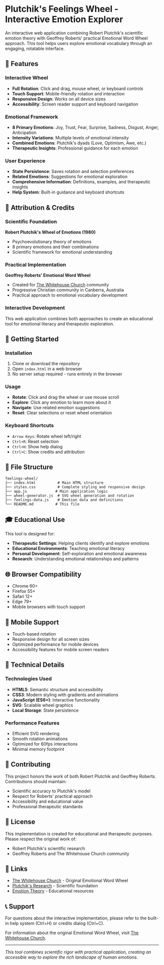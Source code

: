 # Plutchik's Feelings Wheel - Interactive Emotion Explorer

An interactive web application combining Robert Plutchik's scientific emotion theory with Geoffrey Roberts' practical Emotional Word Wheel approach. This tool helps users explore emotional vocabulary through an engaging, rotatable interface.

## 🎯 Features

### Interactive Wheel
- **Full Rotation**: Click and drag, mouse wheel, or keyboard controls
- **Touch Support**: Mobile-friendly rotation and interaction
- **Responsive Design**: Works on all device sizes
- **Accessibility**: Screen reader support and keyboard navigation

### Emotional Framework
- **8 Primary Emotions**: Joy, Trust, Fear, Surprise, Sadness, Disgust, Anger, Anticipation
- **Intensity Variations**: Multiple levels of emotional intensity
- **Combined Emotions**: Plutchik's dyads (Love, Optimism, Awe, etc.)
- **Therapeutic Insights**: Professional guidance for each emotion

### User Experience
- **State Persistence**: Saves rotation and selection preferences
- **Related Emotions**: Suggestions for emotional exploration
- **Comprehensive Information**: Definitions, examples, and therapeutic insights
- **Help System**: Built-in guidance and keyboard shortcuts

## 🎨 Attribution & Credits

### Scientific Foundation
**Robert Plutchik's Wheel of Emotions (1980)**
- Psychoevolutionary theory of emotions
- 8 primary emotions and their combinations
- Scientific framework for emotional understanding

### Practical Implementation
**Geoffrey Roberts' Emotional Word Wheel**
- Created for [The Whitehouse Church](https://www.whitehousechurch.com.au/) community
- Progressive Christian community in Canberra, Australia
- Practical approach to emotional vocabulary development

### Interactive Development
This web application combines both approaches to create an educational tool for emotional literacy and therapeutic exploration.

## 🚀 Getting Started

### Installation
1. Clone or download the repository
2. Open `index.html` in a web browser
3. No server setup required - runs entirely in the browser

### Usage
- **Rotate**: Click and drag the wheel or use mouse scroll
- **Explore**: Click any emotion to learn more about it
- **Navigate**: Use related emotion suggestions
- **Reset**: Clear selections or reset wheel orientation

### Keyboard Shortcuts
- `Arrow Keys`: Rotate wheel left/right
- `Ctrl+R`: Reset selection
- `Ctrl+H`: Show help dialog
- `Ctrl+C`: Show credits and attribution

## 📁 File Structure

```
feelings-wheel/
├── index.html          # Main HTML structure
├── styles.css          # Complete styling and responsive design
├── app.js             # Main application logic
├── wheel-generator.js  # SVG wheel generation and rotation
├── feelings-data.js    # Emotion data and definitions
└── README.md          # This file
```

## 🎓 Educational Use

This tool is designed for:
- **Therapeutic Settings**: Helping clients identify and explore emotions
- **Educational Environments**: Teaching emotional literacy
- **Personal Development**: Self-exploration and emotional awareness
- **Research**: Understanding emotional relationships and patterns

## 🌐 Browser Compatibility

- Chrome 60+
- Firefox 55+
- Safari 12+
- Edge 79+
- Mobile browsers with touch support

## 📱 Mobile Support

- Touch-based rotation
- Responsive design for all screen sizes
- Optimized performance for mobile devices
- Accessibility features for mobile screen readers

## 🔧 Technical Details

### Technologies Used
- **HTML5**: Semantic structure and accessibility
- **CSS3**: Modern styling with gradients and animations
- **JavaScript (ES6+)**: Interactive functionality
- **SVG**: Scalable wheel graphics
- **Local Storage**: State persistence

### Performance Features
- Efficient SVG rendering
- Smooth rotation animations
- Optimized for 60fps interactions
- Minimal memory footprint

## 🤝 Contributing

This project honors the work of both Robert Plutchik and Geoffrey Roberts. Contributions should maintain:
- Scientific accuracy to Plutchik's model
- Respect for Roberts' practical approach
- Accessibility and educational value
- Professional therapeutic standards

## 📄 License

This implementation is created for educational and therapeutic purposes. Please respect the original work of:
- Robert Plutchik's scientific research
- Geoffrey Roberts and The Whitehouse Church community

## 🔗 Links

- [The Whitehouse Church](https://www.whitehousechurch.com.au/) - Original Emotional Word Wheel
- [Plutchik's Research](https://en.wikipedia.org/wiki/Robert_Plutchik) - Scientific foundation
- [Emotion Theory](https://www.6seconds.org/2022/03/13/plutchik-wheel-emotions/) - Educational resources

## 📞 Support

For questions about the interactive implementation, please refer to the built-in help system (Ctrl+H) or credits dialog (Ctrl+C).

For information about the original Emotional Word Wheel, visit [The Whitehouse Church](https://www.whitehousechurch.com.au/).

---

*This tool combines scientific rigor with practical application, creating an accessible way to explore the rich landscape of human emotions.* 